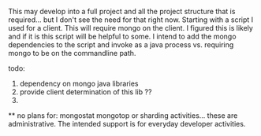 This may develop into a full project and all the project structure that is required... but I don't see the need for that right now.  Starting with a script I used for a client.  This will require mongo on the client.   I figured this is likely and if it is this script will be helpful to some.  I intend to add the mongo dependencies to the script and invoke as a java process vs. requiring mongo to be on the commandline path.

todo:
1. dependency on mongo java libraries
2. provide client determination of this lib ??
3. 

** no plans for:
mongostat
mongotop
or sharding activities... these are administrative.  The intended support is for everyday developer activities.
